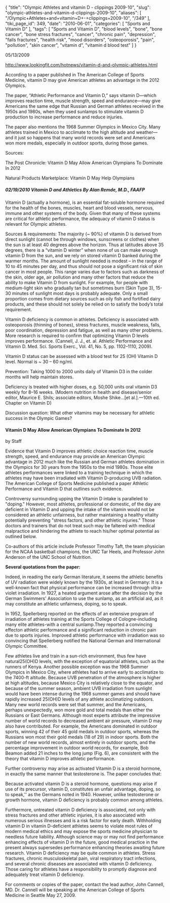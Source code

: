 {
    "title": "Olympic Athletes and vitamin D - clippings 2009-10",
    "slug": "olympic-athletes-and-vitamin-d-clippings-2009-10",
    "aliases": [
        "/Olympic+Athletes+and+vitamin+D+-+clippings+2009-10",
        "/349"
    ],
    "tiki_page_id": 349,
    "date": "2010-06-01",
    "categories": [
        "Sports and Vitamin D"
    ],
    "tags": [
        "Sports and Vitamin D",
        "blood levels",
        "bone",
        "bone cancer",
        "bone stress fractures",
        "cancer",
        "chronic pain",
        "depression",
        "falls fractures",
        "health risk",
        "mood disorders",
        "osteoporosis",
        "pain",
        "pollution",
        "skin cancer",
        "vitamin d",
        "vitamin d blood test"
    ]
}


05/13/2009

http://www.lookingfit.com/hotnews/vitamin-d-and-olympic-athletes.html 

According to a paper published in The American College of Sports Medicine, vitamin D may give American athletes an advantage in the 2012 Olympics. 

The paper, “Athletic Performance and Vitamin D,” says vitamin D—which improves reaction time, muscle strength, speed and endurance—may give Americans the same edge that Russian and German athletes received in the 1950s and 1980s, when they used sunlamps to stimulate vitamin D production to increase performance and reduce injuries. 

The paper also mentions the 1968 Summer Olympics in Mexico City. Many athletes trained in Mexico to acclimate to the high altitude and weather—and it just so happens that many world records were set and Americans won more medals, especially in outdoor sports, during those games.

Sources:

The Post Chronicle: Vitamin D May Allow American Olympians To Dominate In 2012

Natural Products Marketplace: Vitamin D May Help Olympians    

##### 02/19/2010 Vitamin D and Athletics By Alan Remde, M.D., FAAFP

Vitamin D (actually a hormone), is an essential fat-soluble hormone required for the health of the bones, muscles, heart and blood vessels, nervous, immune and other systems of the body. Given that many of these systems are critical for athletic performance, the adequacy of vitamin D status is relevant for Olympic athletes.

Sources &amp; requirements: The majority (~ 90%) of vitamin D is derived from direct sunlight (cannot be through windows, sunscreens or clothes) when the sun is at least 40 degrees above the horizon. Thus at latitudes above 35 degrees, there is a “vitamin D winter” when none of us can make enough vitamin D from the sun, and we rely on stored vitamin D banked during the warmer months. The amount of sunlight needed is modest – in the range of 10 to 45 minutes per day, and thus should not pose a significant risk of skin cancer in most people. This range varies due to factors such as darkness of the skin, older age, air pollution and many other factors that reduce the ability to make Vitamin D from sunlight. For example, for people with medium-light skin who gradually tan but sometimes burn (Skin Type 3), 15-30 minutes of sunlight most days is probably adequate. Only a small proportion comes from dietary sources such as oily fish and fortified dairy products, and these should not solely be relied on to satisfy the body’s total requirement. 

Vitamin D deficiency is common in athletes. Deficiency is associated with osteoporosis (thinning of bones), stress fractures, muscle weakness, falls, poor coordination, depression and fatigue, as well as many other problems. More research is required to confirm that optimizing Vitamin D levels improves performance. (Cannell, J. J., et. al.  Athletic Performance and Vitamin D. Med. Sci. Sports Exerc., Vol. 41, No. 5, pp. 1102–1110, 2009).

Vitamin D status can be assessed with a blood test for 25 (OH) Vitamin D level. Normal is ~ 30 – 60 ng/ml. 

Prevention: Taking 1000 to 2000 units daily of Vitamin D3 in the colder months will help maintain stores.

Deficiency is treated with higher doses, e.g. 50,000 units oral vitamin D3 weekly for 8–16 weeks. (Modern nutrition in health and disease/senior editor, Maurice E. Shils; associate editors, Moshe Shike…<span>[et al.]</span>.—10th ed. Chapter on Vitamin D)

Discussion question: What other vitamins may be necessary for athletic success in the Olympic Games?

#### Vitamin D May Allow American Olympians To Dominate In 2012

by Staff

Evidence that Vitamin D improves athletic choice reaction time, muscle strength, speed, and endurance may provide an American Olympic advantage in 2012 much like the Russian and German athletes domination in the Olympics for 30 years from the 1950s to the mid 1980s. Those elite athletes performances were linked to a training technique in which the athletes may have been irradiated with Vitamin D-producing UVB radiation. The American College of Sports Medicine published a paper Athletic Performance and Vitamin D that outlines such evidence.

Controversy surrounding upping the Vitamin D intake is paralleled to "doping." However, most athletes, professional or domestic, of the day are deficient in Vitamin D and upping the intake of the vitamin would not be considered an athletic unfairness, but rather maintaining a healthy vitality potentially preventing "stress factors, and other athletic injuries." Those doctors and trainers that do not treat such may be faltered with medical malpractice and hindering the athlete to reach his/her optimal potential as outlined below. 

Co-authors of this article include Professor Timothy Taft, the team physician for the NCAA basketball champions, the UNC Tar Heels, and Professor John Anderson of the UNC School of Nutrition.

 **Several quotations from the paper:** 

Indeed, in reading the early German literature, it seems the athletic benefits of UV radiation were widely known by the 1930s, at least in Germany: It is a well-known fact that physical performance can be increased through ultra-violet irradiation. In 1927, a heated argument arose after the decision by the German Swimmers' Association to use the sunlamp, as an artificial aid, as it may constitute an athletic unfairness, doping, so to speak.

In 1952, Spellerberg reported on the effects of an extensive program of irradiation of athletes training at the Sports College of Cologne-including many elite athletes-with a central sunlamp.They reported a convincing effecton athletic performance and a significant reduction in chronic pain due to sports injuries. Improved athletic performance with irradiation was so convincing that Spellerberg notified the National German and International Olympic Committee.

Few athletes live and train in a sun-rich environment, thus few have natural25(OH)D levels, with the exception of equatorial athletes, such as the runners of Kenya. Another possible exception was the 1968 Summer Olympics in Mexico City, where athletes had to arrive early to acclimatize to the 7400-ft altitude. Because UVB penetration of the atmosphere is higher at high altitudes, because Mexico City is relatively close to the equator, and because of the summer season, ambient UVB irradiation from sunlight would have been intense during the 1968 summer games and should have rapidly increased  25(OH)D levels of any athlete acclimatizing outdoors. Many new world records were set that summer, and the Americans, perhaps unexpectedly, won more gold and total medals than either the Russians or East Germans. Although most experts attribute the impressive number of world records to decreased ambient air pressure, vitamin D may also have contributed. For example, the Americans dominated in outdoor sports, winning 42 of their 45 gold medals in outdoor sports, whereas the Russians won most their gold medals (18 of 29) in indoor sports. Both the number of new world records, almost entirely in outdoor sports, and the percentage improvement in outdoor world records, for example, Bob Beamon added 21 inches to the long jump (Fig. 6), are consistent with the theory that vitamin D improves athletic performance.

Further controversy may arise as activated Vitamin D is a steroid hormone, in exactly the same manner that testosterone is.  The paper concludes that:

Because activated vitamin D is a steroid hormone, questions may arise if use of its precursor, vitamin D, constitutes an unfair advantage, doping, so to speak,'' as the Germans noted in 1940. However, unlike testosterone or growth hormone, vitamin D deficiency is probably common among athletes. 

Furthermore, untreated vitamin D deficiency is associated, not only with stress fractures and other athletic injuries, it is also associated with numerous serious illnesses and is a risk factor for early death. Withholding vitamin D in vitamin D-deficient athletes seems to violate most rules of modern medical ethics and may expose the sports medicine physician to needless future liability. Although science may or may not find performance enhancing effects of vitamin D in the future, good medical practice in the present always supersedes performance enhancing theories awaiting future research. Vitamin D deficiency may be quite common in athletes. Stress fractures, chronic musculoskeletal pain, viral respiratory tract infections, and several chronic diseases are associated with vitamin D deficiency. Those caring for athletes have a responsibility to promptly diagnose and adequately treat vitamin D deficiency.

For comments or copies of the paper, contact the lead author, John Cannell, MD. Dr. Cannell will be speaking at the American College of Sports Medicine in Seattle May 27, 2009.